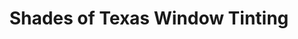 ---
title: "Shades of Texas Window Tinting"
url: /cedar-park/shades-of-texas-window-tinting/
shop: Jalousien
---